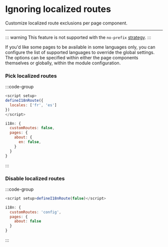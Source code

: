 # Ignoring localized routes

Customize localized route exclusions per page component.

---

::: warning
This feature is not supported with the `no-prefix` [strategy](/guide/routing-strategies).
:::

If you'd like some pages to be available in some languages only, you can configure the list of supported languages to override the global settings. The options can be specified within either the page components themselves or globally, within the module configuration.

### Pick localized routes

:::code-group

```js {}[Page components - pages/about.vue]
<script setup>
defineI18nRoute({
  locales: ['fr', 'es']
})
</script>
```

```js {}[Module configuration - nuxt.config.js]
i18n: {
  customRoutes: false,
  pages: {
    about: {
      en: false,
    }
  }
}
```
:::

### Disable localized routes

:::code-group
```js {}[Page components - pages/about.vue]
<script setup>defineI18nRoute(false)</script>
```
```js {}[Module configuration - nuxt.config.js]
i18n: {
  customRoutes: 'config',
  pages: {
    about: false
  }
}
```
:::
